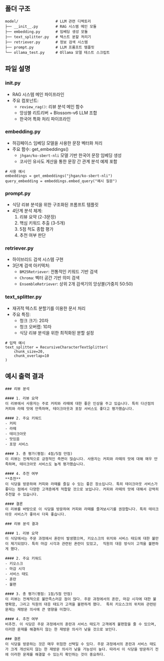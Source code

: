## 폴더 구조
```
model/                 # LLM 관련 디렉토리
├── __init__.py        # RAG 시스템 메인 모듈
├── embedding.py       # 임베딩 생성 모듈
├── text_splitter.py   # 텍스트 분할 처리기
├── retriever.py       # 정보 검색 시스템
├── prompt.py          # LLM 프롬프트 템플릿
└── ollama_test.py     # Ollama 모델 테스트 스크립트
```

## 파일 설명
### init.py
- RAG 시스템 메인 파이프라인
- 주요 컴포넌트:
    - `review_rag()`: 리뷰 분석 메인 함수
    - 앙상블 리트리버 + Blossom-v6 LLM 조합
    - 한국어 특화 처리 파이프라인

### embedding.py
- 허깅페이스 임베딩 모델을 사용한 문장 벡터화 처리
- 주요 함수: get_embeddings()
    - `jhgan/ko-sbert-nli` 모델 기반 한국어 문장 임베딩 생성
    - 코사인 유사도 계산을 통한 문장 간 관계 분석 예제 포함
```
# 사용 예시
embeddings = get_embeddings("jhgan/ko-sbert-nli")
query_embedding = embeddings.embed_query("예시 질문")
```

### prompt.py
- 식당 리뷰 분석을 위한 구조화된 프롬프트 템플릿
- 4단계 분석 체계:
    1. 리뷰 요약 (2-3문장)
    2. 핵심 키워드 추출 (3-5개)
    3. 5점 척도 종합 평가
    4. 추천 여부 판단

### retriever.py
- 하이브리드 검색 시스템 구현
- 3단계 검색 아키텍처:
    - `BM25Retriever`: 전통적인 키워드 기반 검색
    - `Chroma`: 벡터 공간 기반 의미 검색
    - `EnsembleRetriever`: 상위 2개 검색기의 앙상블(가중치 50:50)

### text_splitter.py
- 재귀적 텍스트 분할기를 이용한 문서 처리
- 주요 특징:
    - 청크 크기: 20자
    - 청크 오버랩: 10자
    - 식당 리뷰 분석을 위한 최적화된 분할 설정
```
# 입력 예시
text_splitter = RecursiveCharacterTextSplitter(
    chunk_size=20,
    chunk_overlap=10
)
```

## 예시 출력 결과
```
### 리뷰 분석

#### 1. 리뷰 요약
이 리뷰에서 사용자는 주로 커피와 라떼에 대한 좋은 인상을 주고 있습니다. 특히 다산점의 커피와 라떼 맛에 만족하며, 테이크아웃과 포장 서비스도 좋다고 평가했습니다.

#### 2. 주요 키워드
- 커피
- 라떼
- 테이크아웃
- 맛있음
- 포장 서비스

#### 3. 총 평가(평점: 4점/5점 만점)
이 리뷰는 전체적으로 긍정적인 측면이 많습니다. 사용자는 커피와 라떼의 맛에 대해 매우 만족하며, 테이크아웃 서비스도 높게 평가했습니다. 

#### 4. 추천 여부
**추천**
이 식당을 방문하여 커피와 라떼를 즐길 수 있는 좋은 장소입니다. 특히 테이크아웃 서비스가 좋다는 점에서 다양한 고객층에게 적합할 것으로 보입니다. 커피와 라떼의 맛에 대해서 강력히 추천할 수 있습니다.

#### 결론
이 리뷰를 바탕으로 이 식당을 방문하여 커피와 라떼를 즐겨보시기를 권장합니다. 특히 테이크아웃 서비스가 좋아서 더욱 좋습니다. 
```
```
### 리뷰 분석 결과

#### 1. 리뷰 요약
이 식당에서는 주문 과정에서 혼란이 발생했으며, 키오스크의 위치와 서비스 태도에 대한 불만이 제기되었다. 특히 마감 시각과 관련된 혼란이 있었고,  직원의 대응 방식이 고객을 불편하게 했다.

#### 2. 주요 키워드
- 키오스크
- 마감 시각
- 서비스 태도
- 혼란
- 불편

#### 3. 총 평가(평점: 1점/5점 만점)
이 리뷰는 전체적으로 불만족스러운 점이 많다. 주문 과정에서의 혼란, 마감 시각에 대한 불명확함, 그리고 직원의 대응 태도가 고객을 불편하게 했다.  특히 키오스크의 위치와 관련된 문제는 재방문 의사에 큰 영향을 미쳤다.

#### 4. 추천 여부
비추천. 이 식당은 주문 과정에서의 혼란과 서비스 태도가 고객에게 불편함을 줄 수 있으며, 이러한 문제를 해결하지 않는 한 재방문 의사가 낮을 것으로 보인다.

### 결론
이 식당을 방문하는 것은 매우 위험한 선택일 수 있다. 주문 과정에서의 혼란과 서비스 태도가 크게 개선되지 않는 한 재방문 의사가 낮을 가능성이 높다. 따라서 이 식당을 방문하기 전에 이러한 문제를 해결할 수 있는지 확인하는 것이 중요하다.
```